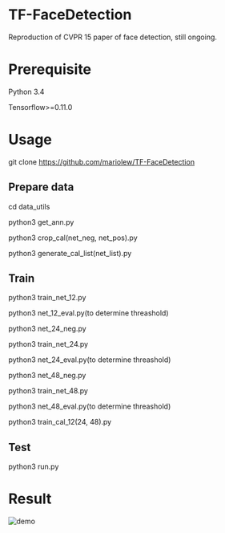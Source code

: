 # TF-FaceDetection
Reproduction of CVPR 15 paper of face detection, still ongoing.


# Prerequisite
Python 3.4

Tensorflow>=0.11.0


# Usage
git clone https://github.com/mariolew/TF-FaceDetection


## Prepare data
cd data_utils

python3 get_ann.py

python3 crop_cal(net_neg, net_pos).py

python3 generate_cal_list(net_list).py


## Train
python3 train_net_12.py

python3 net_12_eval.py(to determine threashold)

python3 net_24_neg.py

python3 train_net_24.py

python3 net_24_eval.py(to determine threashold)

python3 net_48_neg.py

python3 train_net_48.py

python3 net_48_eval.py(to determine threashold)

python3 train_cal_12(24, 48).py


## Test
python3 run.py

# Result
![demo](https://github.com/mariolew/TF-FaceDetection/raw/master/images/demo.png)